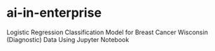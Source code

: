 ﻿# ai-in-enterprise
Logistic Regression Classification Model for Breast Cancer Wisconsin (Diagnostic) Data Using Jupyter Notebook

